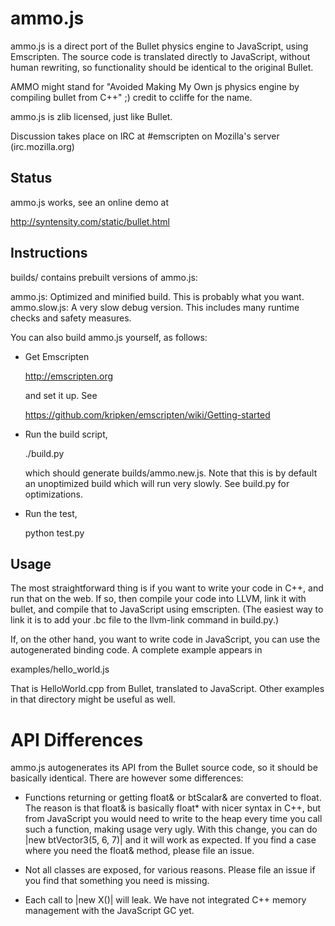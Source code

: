 ammo.js
=======

ammo.js is a direct port of the Bullet physics engine to JavaScript, using Emscripten. The source code is translated directly to JavaScript, without human rewriting, so functionality should be identical to the original Bullet.

AMMO might stand for "Avoided Making My Own js physics engine by compiling bullet from C++" ;) credit to ccliffe for the name.

ammo.js is zlib licensed, just like Bullet.

Discussion takes place on IRC at #emscripten on Mozilla's server (irc.mozilla.org)


Status
------

ammo.js works, see an online demo at

  http://syntensity.com/static/bullet.html


Instructions
------------

builds/ contains prebuilt versions of ammo.js:

  ammo.js: Optimized and minified build. This is probably what you want.
  ammo.slow.js: A very slow debug version. This includes many runtime checks and safety measures.

You can also build ammo.js yourself, as follows:

 * Get Emscripten

      http://emscripten.org

   and set it up. See

      https://github.com/kripken/emscripten/wiki/Getting-started

 * Run the build script,

      ./build.py

   which should generate builds/ammo.new.js. Note that this
   is by default an unoptimized build which will run very slowly.
   See build.py for optimizations.

 * Run the test,

      python test.py


Usage
-----

The most straightforward thing is if you want to write your code in C++, and
run that on the web. If so, then compile your code into LLVM, link it with
bullet, and compile that to JavaScript using emscripten. (The easiest way to
link it is to add your .bc file to the llvm-link command in build.py.)

If, on the other hand, you want to write code in JavaScript, you can use the
autogenerated binding code. A complete example appears in

  examples/hello_world.js

That is HelloWorld.cpp from Bullet, translated to JavaScript. Other examples
in that directory might be useful as well.


API Differences
===============

ammo.js autogenerates its API from the Bullet source code, so it should
be basically identical. There are however some differences:

  * Functions returning or getting float& or btScalar& are converted to
    float. The reason is that float& is basically float* with nicer syntax
    in C++, but from JavaScript you would need to write to the heap every
    time you call such a function, making usage very ugly. With this change,
    you can do |new btVector3(5, 6, 7)| and it will work as expected. If
    you find a case where you need the float& method, please file an issue.

  * Not all classes are exposed, for various reasons. Please file an issue
    if you find that something you need is missing.

  * Each call to |new X()| will leak. We have not integrated C++
    memory management with the JavaScript GC yet.

